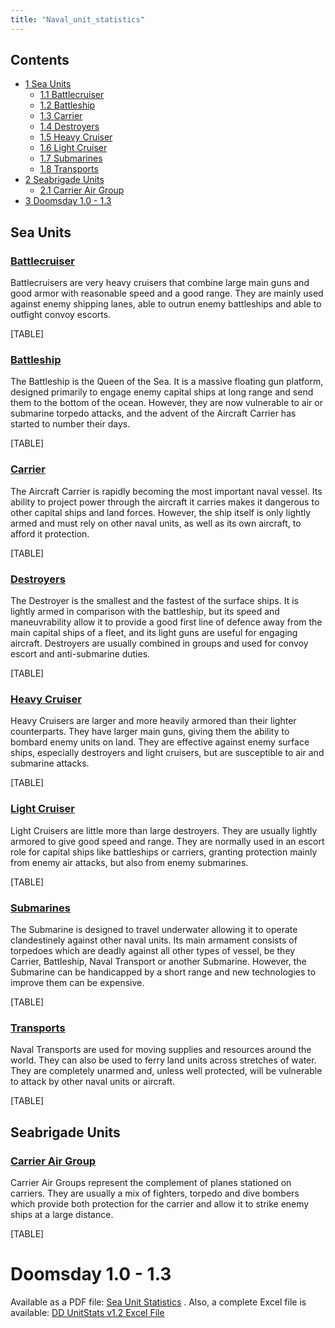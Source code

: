 ```yaml
---
title: "Naval_unit_statistics"
---
```


## Contents

-   [ 1 Sea Units ](#Sea_Units)
    -   [ 1.1 Battlecruiser ](#Battlecruiser)
    -   [ 1.2 Battleship ](#Battleship)
    -   [ 1.3 Carrier ](#Carrier)
    -   [ 1.4 Destroyers ](#Destroyers)
    -   [ 1.5 Heavy Cruiser ](#Heavy_Cruiser)
    -   [ 1.6 Light Cruiser ](#Light_Cruiser)
    -   [ 1.7 Submarines ](#Submarines)
    -   [ 1.8 Transports ](#Transports)
-   [ 2 Seabrigade Units ](#Seabrigade_Units)
    -   [ 2.1 Carrier Air Group ](#Carrier_Air_Group)
-   [ 3 Doomsday 1.0 - 1.3 ](#Doomsday_1.0_-_1.3)

##  Sea Units 

###  [Battlecruiser](/Battlecruiser "Battlecruiser") 

Battlecruisers are very heavy cruisers that combine large main guns and
good armor with reasonable speed and a good range. They are mainly used
against enemy shipping lanes, able to outrun enemy battleships and able
to outfight convoy escorts.

[TABLE]

###  [Battleship](/Battleship "Battleship") 

The Battleship is the Queen of the Sea. It is a massive floating gun
platform, designed primarily to engage enemy capital ships at long range
and send them to the bottom of the ocean. However, they are now
vulnerable to air or submarine torpedo attacks, and the advent of the
Aircraft Carrier has started to number their days.

[TABLE]

###  [Carrier](/Carrier "Carrier") 

The Aircraft Carrier is rapidly becoming the most important naval
vessel. Its ability to project power through the aircraft it carries
makes it dangerous to other capital ships and land forces. However, the
ship itself is only lightly armed and must rely on other naval units, as
well as its own aircraft, to afford it protection.

[TABLE]

###  [Destroyers](/Destroyers "Destroyers") 

The Destroyer is the smallest and the fastest of the surface ships. It
is lightly armed in comparison with the battleship, but its speed and
maneuvrability allow it to provide a good first line of defence away
from the main capital ships of a fleet, and its light guns are useful
for engaging aircraft. Destroyers are usually combined in groups and
used for convoy escort and anti-submarine duties.

[TABLE]

###  [Heavy Cruiser](/Heavy_Cruiser "Heavy Cruiser") 

Heavy Cruisers are larger and more heavily armored than their lighter
counterparts. They have larger main guns, giving them the ability to
bombard enemy units on land. They are effective against enemy surface
ships, especially destroyers and light cruisers, but are susceptible to
air and submarine attacks.

[TABLE]

###  [Light Cruiser](/Light_Cruiser "Light Cruiser") 

Light Cruisers are little more than large destroyers. They are usually
lightly armored to give good speed and range. They are normally used in
an escort role for capital ships like battleships or carriers, granting
protection mainly from enemy air attacks, but also from enemy
submarines.

[TABLE]

###  [Submarines](/Submarine "Submarine") 

The Submarine is designed to travel underwater allowing it to operate
clandestinely against other naval units. Its main armament consists of
torpedoes which are deadly against all other types of vessel, be they
Carrier, Battleship, Naval Transport or another Submarine. However, the
Submarine can be handicapped by a short range and new technologies to
improve them can be expensive.

[TABLE]

###  [Transports](/Transport "Transport") 

Naval Transports are used for moving supplies and resources around the
world. They can also be used to ferry land units across stretches of
water. They are completely unarmed and, unless well protected, will be
vulnerable to attack by other naval units or aircraft.

[TABLE]

##  Seabrigade Units 

###  [Carrier Air Group](/Carrier_Air_Group "Carrier Air Group") 

Carrier Air Groups represent the complement of planes stationed on
carriers. They are usually a mix of fighters, torpedo and dive bombers
which provide both protection for the carrier and allow it to strike
enemy ships at a large distance.

[TABLE]

#  Doomsday 1.0 - 1.3 

Available as a PDF file: [Sea Unit
Statistics](/index.php?title=Special:Upload&wpDestFile=UnitStats_DD12_Sea.pdf "UnitStats DD12 Sea.pdf")
. Also, a complete Excel file is available: [DD UnitStats v1.2 Excel
File](http://joe-s.home.insightbb.com/hoi2dd.htm)
